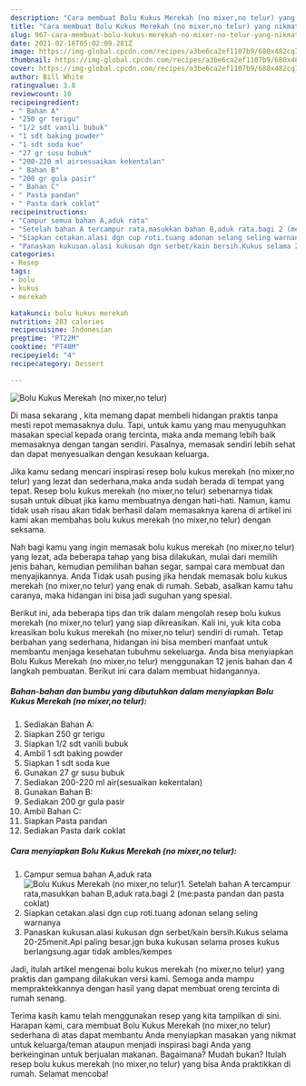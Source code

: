 ```yaml
---
description: "Cara membuat Bolu Kukus Merekah (no mixer,no telur) yang nikmat dan Mudah Dibuat"
title: "Cara membuat Bolu Kukus Merekah (no mixer,no telur) yang nikmat dan Mudah Dibuat"
slug: 967-cara-membuat-bolu-kukus-merekah-no-mixer-no-telur-yang-nikmat-dan-mudah-dibuat
date: 2021-02-16T05:02:09.281Z
image: https://img-global.cpcdn.com/recipes/a3be6ca2ef1107b9/680x482cq70/bolu-kukus-merekah-no-mixerno-telur-foto-resep-utama.jpg
thumbnail: https://img-global.cpcdn.com/recipes/a3be6ca2ef1107b9/680x482cq70/bolu-kukus-merekah-no-mixerno-telur-foto-resep-utama.jpg
cover: https://img-global.cpcdn.com/recipes/a3be6ca2ef1107b9/680x482cq70/bolu-kukus-merekah-no-mixerno-telur-foto-resep-utama.jpg
author: Bill White
ratingvalue: 3.8
reviewcount: 10
recipeingredient:
- " Bahan A"
- "250 gr terigu"
- "1/2 sdt vanili bubuk"
- "1 sdt baking powder"
- "1 sdt soda kue"
- "27 gr susu bubuk"
- "200-220 ml airsesuaikan kekentalan"
- " Bahan B"
- "200 gr gula pasir"
- " Bahan C"
- " Pasta pandan"
- " Pasta dark coklat"
recipeinstructions:
- "Campur semua bahan A,aduk rata"
- "Setelah bahan A tercampur rata,masukkan bahan B,aduk rata.bagi 2 (me:pasta pandan dan pasta coklat)"
- "Siapkan cetakan.alasi dgn cup roti.tuang adonan selang seling warnanya"
- "Panaskan kukusan.alasi kukusan dgn serbet/kain bersih.Kukus selama 20-25menit.Api paling besar.jgn buka kukusan selama proses kukus berlangsung.agar tidak ambles/kempes"
categories:
- Resep
tags:
- bolu
- kukus
- merekah

katakunci: bolu kukus merekah 
nutrition: 283 calories
recipecuisine: Indonesian
preptime: "PT22M"
cooktime: "PT48M"
recipeyield: "4"
recipecategory: Dessert

---
```



![Bolu Kukus Merekah (no mixer,no telur)](https://img-global.cpcdn.com/recipes/a3be6ca2ef1107b9/680x482cq70/bolu-kukus-merekah-no-mixerno-telur-foto-resep-utama.jpg)

Di masa  sekarang , kita memang dapat membeli hidangan praktis tanpa mesti repot memasaknya dulu. Tapi, untuk kamu yang mau menyuguhkan masakan special kepada orang tercinta, maka anda memang lebih baik memasaknya dengan tangan sendiri. Pasalnya, memasak sendiri lebih sehat dan dapat menyesuaikan dengan kesukaan keluarga.

Jika kamu sedang mencari inspirasi resep bolu kukus merekah (no mixer,no telur) yang lezat dan sederhana,maka anda sudah berada di tempat yang tepat. Resep bolu kukus merekah (no mixer,no telur)  sebenarnya tidak susah untuk dibuat jika kamu membuatnya dengan hati-hati. Namun, kamu tidak usah risau akan tidak berhasil dalam memasaknya 
karena di artikel ini kami akan membahas bolu kukus merekah (no mixer,no telur) dengan seksama.  



Nah bagi kamu yang ingin memasak bolu kukus merekah (no mixer,no telur) yang lezat, ada beberapa tahap yang bisa dilakukan, mulai dari memilih jenis bahan, kemudian pemilihan bahan segar, sampai cara membuat dan menyajikannya. Anda Tidak usah pusing jika hendak memasak bolu kukus merekah (no mixer,no telur) yang enak di rumah. Sebab, asalkan kamu  tahu caranya, maka hidangan ini bisa jadi suguhan yang spesial.

Berikut ini, ada beberapa tips dan trik dalam mengolah resep bolu kukus merekah (no mixer,no telur) yang siap dikreasikan. Kali ini, yuk kita coba kreasikan bolu kukus merekah (no mixer,no telur) sendiri di rumah. Tetap berbahan yang sederhana, hidangan ini bisa memberi manfaat untuk membantu menjaga kesehatan tubuhmu sekeluarga. Anda bisa menyiapkan Bolu Kukus Merekah (no mixer,no telur) menggunakan 12 jenis bahan dan 4 langkah pembuatan. Berikut ini cara dalam membuat hidangannya.

<!--inarticleads1-->

##### Bahan-bahan dan bumbu yang dibutuhkan dalam menyiapkan Bolu Kukus Merekah (no mixer,no telur):

1. Sediakan  Bahan A:
1. Siapkan 250 gr terigu
1. Siapkan 1/2 sdt vanili bubuk
1. Ambil 1 sdt baking powder
1. Siapkan 1 sdt soda kue
1. Gunakan 27 gr susu bubuk
1. Sediakan 200-220 ml air(sesuaikan kekentalan)
1. Gunakan  Bahan B:
1. Sediakan 200 gr gula pasir
1. Ambil  Bahan C:
1. Siapkan  Pasta pandan
1. Sediakan  Pasta dark coklat




<!--inarticleads2-->

##### Cara menyiapkan Bolu Kukus Merekah (no mixer,no telur):

1. Campur semua bahan A,aduk rata
<img src="https://img-global.cpcdn.com/steps/9503caab110cdefc/160x128cq70/bolu-kukus-merekah-no-mixerno-telur-langkah-memasak-1-foto.jpg" alt="Bolu Kukus Merekah (no mixer,no telur)">1. Setelah bahan A tercampur rata,masukkan bahan B,aduk rata.bagi 2 (me:pasta pandan dan pasta coklat)
1. Siapkan cetakan.alasi dgn cup roti.tuang adonan selang seling warnanya
1. Panaskan kukusan.alasi kukusan dgn serbet/kain bersih.Kukus selama 20-25menit.Api paling besar.jgn buka kukusan selama proses kukus berlangsung.agar tidak ambles/kempes




Jadi, itulah artikel mengenai  bolu kukus merekah (no mixer,no telur)  yang praktis dan gampang dilakukan versi kami. Semoga anda mampu mempraktekkannya dengan hasil yang dapat membuat oreng tercinta di rumah senang. 

Terima kasih kamu telah menggunakan resep yang kita tampilkan di sini. Harapan kami, cara membuat  Bolu Kukus Merekah (no mixer,no telur) sederhana di atas dapat membantu Anda menyiapkan masakan yang nikmat untuk keluarga/teman ataupun menjadi inspirasi bagi Anda yang berkeinginan untuk berjualan makanan. Bagaimana? Mudah bukan? Itulah resep bolu kukus merekah (no mixer,no telur) yang bisa Anda praktikkan di rumah. Selamat mencoba!

